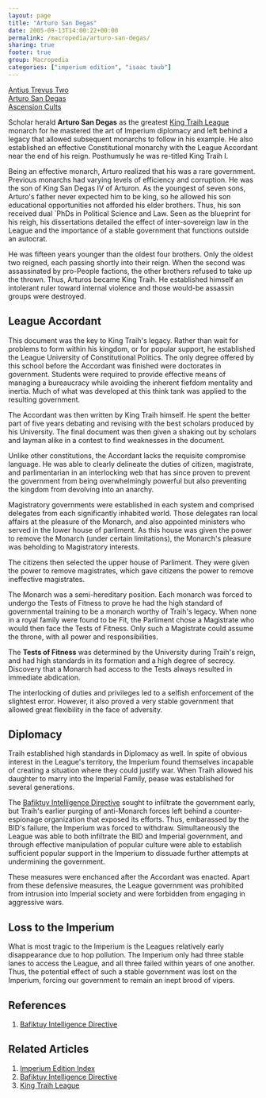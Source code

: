 ```yaml
---
layout: page
title: "Arturo San Degas"
date: 2005-09-13T14:00:22+00:00
permalink: /macropedia/arturo-san-degas/
sharing: true
footer: true
group: Macropedia
categories: ["imperium edition", "isaac taub"]
---
```


<div class='row'>
	<div class='col-md-4'><a href='/macropedia/antius-trevus-two'>Antius Trevus Two</a></div>
	<div class='col-md-4'><a href='/macropedia/arturo-san-degas'>Arturo San Degas</a></div>
	<div class='col-md-4'><a href='/macropedia/ascension-cults'>Ascension Cults</a></div>
</div>


Scholar herald **Arturo San Degas** as the greatest [King Traih League](/macropedia/king-traih-league) monarch for he mastered the art of Imperium diplomacy and left behind a legacy that allowed subsequent monarchs to follow in his example. He also established an effective Constitutional monarchy with the League Accordant near the end of his reign. Posthumusly he was re-titled King Traih I.

Being an effective monarch, Arturo realized that his was a rare government. Previous monarchs had varying levels of efficiency and corruption. He was the son of King San Degas IV of Arturon. As the youngest of seven sons, Arturo's father never expected him to be king, so he allowed his son educational opportunities not afforded his elder brothers. Thus, his son received dual `PhDs in Political Science and Law. Seen as the blueprint for his reigh, his dissertations detailed the effect of inter-sovereign law in the League and the importance of a stable government that functions outside an autocrat.

He was fifteen years younger than the oldest four brothers. Only the oldest two reigned, each passing shortly into their reign.  When the second was assassinated by pro-People factions, the other brothers refused to take up the thrown. Thus, Arturos became King Traih. He established himself an intolerant ruler toward internal violence and those would-be assassin groups were destroyed.

## League Accordant

This document was the key to King Traih's legacy. Rather than wait for problems to form within his kingdom, or for popular support, he established the League University of Constitutional Politics. The only degree offered by this school before the Accordant was finished were doctorates in government. Students were required to provide effective means of managing a bureaucracy while avoiding the inherent fiefdom mentality and inertia. Much of what was developed at this think tank was applied to the resulting government.

The Accordant was then written by King Traih himself. He spent the better part of five years debating and revising with the best scholars produced by his University. The final document was then given a shaking out by scholars and layman alike in a contest to find weaknesses in the document.

Unlike other constitutions, the Accordant lacks the requisite compromise language. He was able to clearly delineate the duties of citizen, magistrate, and parlimentarian in an interlocking web that has since proven to prevent the government from being overwhelmingly powerful but also preventing the kingdom from devolving into an anarchy.

Magistratory governments were established in each system and comprised delegates from each significantly inhabited world. Those delegates ran local affairs at the pleasure of the Monarch, and also appointed ministers who served in the lower house of parliment. As this house was given the power to remove the Monarch (under certain limitations), the Monarch's pleasure was beholding to Magistratory interests.

The citizens then selected the upper house of Parliment. They were given the power to remove magistrates, which gave citizens the power to remove ineffective magistrates.

The Monarch was a semi-hereditary position. Each monarch was forced to undergo the Tests of Fitness to prove he had the high standard of governmental training to be a monarch worthy of Traih's legacy. When none in a royal family were found to be Fit, the Parliment chose a Magistrate who would then face the Tests of Fitness. Only such a Magistrate could assume the throne, with all power and responsibilities.

The **Tests of Fitness** was determined by the University during Traih's reign, and had high standards in its formation and a high degree of secrecy. Discovery that a Monarch had access to the Tests always resulted in immediate abdication.

The interlocking of duties and privileges led to a selfish enforcement of the slightest error. However, it also proved a very stable government that allowed great flexibility in the face of adversity.

## Diplomacy

Traih established high standards in Diplomacy as well. In spite of obvious interest in the League's territory, the Imperium found themselves incapable of creating a situation where they could justify war. When Traih allowed his daughter to marry into the Imperial Family, pease was established for several generations.

The [Bafiktuy Intelligence Directive](/macropedia/bafiktuy-intelligence-directive) sought to infiltrate the government early, but Traih's earlier purging of anti-Monarch forces left behind a counter-espionage organization that exposed its efforts. Thus, embarassed by the BID's failure, the Imperium was forced to withdraw. Simultaneously the League was able to both infiltrate the BID and Imperial government, and through effective manipulation of popular culture were able to establish sufficient popular support in the Imperium to dissuade further attempts at undermining the government.

These measures were enchanced after the Accordant was enacted. Apart from these defensive measures, the League government was prohibited from intrusion into Imperial society and were forbidden from engaging in aggressive wars.

## Loss to the Imperium

What is most tragic to the Imperium is the Leagues relatively early disappearance due to hop pollution. The Imperium only had three stable lanes to access the League, and all three failed within years of one another. Thus, the potential effect of such a stable government was lost on the Imperium, forcing our government to remain an inept brood of vipers.

## References
1. [Bafiktuy Intelligence Directive](/macropedia/bafiktuy-intelligence-directive)

## Related Articles

1. [Imperium Edition Index](/macropedia/imperium-edition-index)
2. [Bafiktuy Intelligence Directive](/macropedia/bafiktuy-intelligence-directive)
3. [King Traih League](/macropedia/king-traih-league)


 
